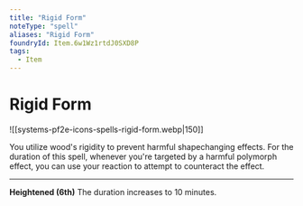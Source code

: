 ```yaml
---
title: "Rigid Form"
noteType: "spell"
aliases: "Rigid Form"
foundryId: Item.6w1Wz1rtdJ0SXD8P
tags:
  - Item
---
```


# Rigid Form
![[systems-pf2e-icons-spells-rigid-form.webp|150]]

You utilize wood's rigidity to prevent harmful shapechanging effects. For the duration of this spell, whenever you're targeted by a harmful polymorph effect, you can use your reaction to attempt to counteract the effect.

* * *

**Heightened (6th)** The duration increases to 10 minutes.
